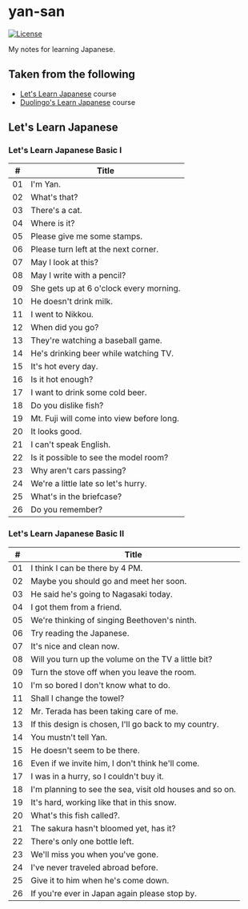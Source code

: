 # yan-san
[![License][license-image]][license-url]

[license-image]: https://img.shields.io/badge/license-MIT-blue.svg
[license-url]: https://github.com/njncalub/jp-notes/blob/master/LICENSE

My notes for learning Japanese.

## Taken from the following

* [Let's Learn Japanese](https://en.wikipedia.org/wiki/Let%27s_Learn_Japanese) course
* [Duolingo's Learn Japanese](https://www.duolingo.com/course/ja/en/Learn-Japanese) course

## Let's Learn Japanese

### Let's Learn Japanese Basic I

| #  | Title
| -- | -----
| 01 | I'm Yan.
| 02 | What's that?
| 03 | There's a cat.
| 04 | Where is it?
| 05 | Please give me some stamps.
| 06 | Please turn left at the next corner.
| 07 | May I look at this?
| 08 | May I write with a pencil?
| 09 | She gets up at 6 o'clock every morning.
| 10 | He doesn't drink milk.
| 11 | I went to Nikkou.
| 12 | When did you go?
| 13 | They're watching a baseball game.
| 14 | He's drinking beer while watching TV.
| 15 | It's hot every day.
| 16 | Is it hot enough?
| 17 | I want to drink some cold beer.
| 18 | Do you dislike fish?
| 19 | Mt. Fuji will come into view before long.
| 20 | It looks good.
| 21 | I can't speak English.
| 22 | Is it possible to see the model room?
| 23 | Why aren't cars passing?
| 24 | We're a little late so let's hurry.
| 25 | What's in the briefcase?
| 26 | Do you remember?

### Let's Learn Japanese Basic II

| #  | Title
| -- | -----
| 01 | I think I can be there by 4 PM.
| 02 | Maybe you should go and meet her soon.
| 03 | He said he's going to Nagasaki today.
| 04 | I got them from a friend.
| 05 | We're thinking of singing Beethoven's ninth.
| 06 | Try reading the Japanese.
| 07 | It's nice and clean now.
| 08 | Will you turn up the volume on the TV a little bit?
| 09 | Turn the stove off when you leave the room.
| 10 | I'm so bored I don't know what to do.
| 11 | Shall I change the towel?
| 12 | Mr. Terada has been taking care of me.
| 13 | If this design is chosen, I'll go back to my country.
| 14 | You mustn't tell Yan.
| 15 | He doesn't seem to be there.
| 16 | Even if we invite him, I don't think he'll come.
| 17 | I was in a hurry, so I couldn't buy it.
| 18 | I'm planning to see the sea, visit old houses and so on.
| 19 | It's hard, working like that in this snow.
| 20 | What's this fish called?.
| 21 | The sakura hasn't bloomed yet, has it?
| 22 | There's only one bottle left.
| 23 | We'll miss you when you've gone.
| 24 | I've never traveled abroad before.
| 25 | Give it to him when he's come down.
| 26 | If you're ever in Japan again please stop by.
